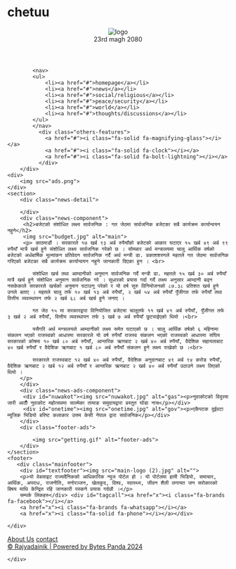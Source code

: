 # chetuu
<!DOCTYPE html>
<html lang="en">
<head>
    <meta charset="UTF-8">
    <meta name="viewport" content="width=device-width, initial-scale=1.0">
    <title>Document</title>
    <link rel="stylesheet" href="https://cdnjs.cloudflare.com/ajax/libs/font-awesome/6.5.1/css/all.min.css" integrity="sha512-DTOQO9RWCH3ppGqcWaEA1BIZOC6xxalwEsw9c2QQeAIftl+Vegovlnee1c9QX4TctnWMn13TZye+giMm8e2LwA==" crossorigin="anonymous" referrerpolicy="no-referrer" />
    <script src="https://cdnjs.cloudflare.com/ajax/libs/font-awesome/6.5.1/js/all.min.js" integrity="sha512-GWzVrcGlo0TxTRvz9ttioyYJ+Wwk9Ck0G81D+eO63BaqHaJ3YZX9wuqjwgfcV/MrB2PhaVX9DkYVhbFpStnqpQ==" crossorigin="anonymous" referrerpolicy="no-referrer"></script>
    <link rel="stylesheet" href="./style.css">
</head>
<body>
    <header>
        <div class="top-header">
        <div class="logo">
            <img src="main-logo (2).jpg" alt="logo"/>
            <div class="showdate">23rd magh 2080</div>
        </div>
        </div> 
    </header>
        <div class="bottom-header">
            <div class="burger">
                <a href="#"><i class="fa-solid fa-bars"></i></a>
            </div>
       
            <nav> 
            <ul>
                <li><a href="#">homepage</a></li>
                <li><a href="#">news</a></li>
                <li><a href="#">social/religious</a></li>
                <li><a href="#">peace/security</a></li>
                <li><a href="#">world</a></li>
                <li><a href="#">thoughts/discussions</a></li>
            </ul>
            </nav>
              <div class="others-features">
                <a href="#"><i class="fa-solid fa-magnifying-glass"></i></a>
                <a href="#"><i class="fa-solid fa-clock"></i></a>
                <a href="#"><i class="fa-solid fa-bolt-lightning"></i></a>
              </div>
        </div>
    <div>
        <img src="ads.png">
    </div>
    <section>
        <div class="news-detail">

        </div>
        <div class="news-component">
         <h2>बजेटको संशोधित लक्ष्य सार्वजनिक : गत जेठमा सार्वजनिक बजेटका सबै कार्यक्रम कार्यान्वयन नहुने</h2>
         <img src="budget.jpg" alt="main">
         <p> काठमाडौं । सरकारले १७ खर्ब ९३ अर्ब रुपैयाँको बजेटको आकार घटाएर १५ खर्ब ४९ अर्ब ९९ रुपैयाँ मात्रै खर्च हुने संशोधित लक्ष्य सार्वजनिक गरेको छ । सोमबार अर्थ मन्त्रालयमा चालु आर्थिक वर्षको बजेटको अर्धबार्षिक मूल्यांकन प्रतिवेदन सार्वजनिक गर्दै अर्थ मन्त्री डा. प्रकाशशरणले महतले गत जेठमा सार्वजनिक गरिएको बजेटका सबै कार्यक्रम कार्यान्वयन नहुने जानकारी दिएका हुन । <br>

            संशोधित खर्च तथा आम्दानीको अनुमान सार्वजनिक गर्दै मन्त्री डा. महतले १५ खर्ब ३० अर्ब रुपैयाँ मात्रै खर्च हुने संशोधित अनुमान सार्वजनिक गरे । सुधारको प्रयास गर्दा गर्दै लक्ष्य अनुसार आम्दानी बढ्न नसकेकाले सरकारले खर्चको अनुमान घटाउनु परेको र यो वर्ष सुरु विनियोजनको ८७.३८ प्रतिशत खर्च हुने उनले बताए । महतले चालु तर्फ १० खर्ब १३ अर्ब रुपैयाँ, २ खर्ब ५४ अर्ब रुपैयाँ पुँजीगत तर्फ रुपैयाँ तथा वित्तीय व्यवस्थापन तर्फ २ खर्ब ६८ अर्ब खर्च हुने जनाए ।  
            
            गत जेठ १५ मा सरकारद्वारा विनियोजित बजेटमा चालूतर्फ ११ खर्ब ४१ अर्ब रुपैयाँ, पुँजीगत तर्फ ३ खर्ब २ अर्ब रुपैयाँ, वित्तीय व्यवस्थापन तर्फ ३ खर्ब ७ अर्ब रुपैयाँ छुट्याईएको थियो ।<br>
            
            यसैगरि अर्थ मन्त्रालयले आम्दानीको लक्ष्य समेत घटाएको छ । चालु आर्थिक वर्षको ६ महिनामा संकलन भएको राजस्वको आधारमा सरकारले यो वर्ष रुपैयाँ राजस्व संकलन भएको राजस्वको आधारमा संघिय सरकारको कोषमा १० खर्ब ८० अर्ब रुपैयाँ, आन्तरिक ऋणबाट २ खर्ब ४० अर्ब रुपैयाँ, वैदेशिक सहायताबाट ४० खर्ब रुपैयाँ र वैदेशिक ऋणबाट १ खर्ब ८० अर्ब रुपैयाँ संकलन हुने लक्ष्य राखेको छ ।<br>
            
            सरकारले राजस्वबाट १२ खर्ब ४० अर्ब रुपैयाँ, वैदेशिक अनुदानबाट ४९ अर्ब ९४ करोड रुपैयाँ, वैदेशिक ऋणबाट २ खर्ब १२ अर्ब रुपैयाँ र आन्तरिक ऋणबाट २ खर्ब ४० अर्ब रुपैयाँ उठाउने लक्ष्य लिएको थियो ।      
        </p>
        </div>
        <div class="news-ads-component">
         <div id="nuwakot"><img src="nuwakot.jpg" alt="gas"><p>नुवाकोटको विदुरमा जारी आठौँ नुवाकोट महोत्सवमा साल्मेका तामाङ समुदायद्वारा प्रस्तुत घोडा नाच</p></div>
         <div id="onetime"><img src="onetime.jpg" alt="gov"><p>एकैपटक दुईवटा म्युजिक भिडियो बरिष्ट कलाकार उत्तम केसी नेपाल द्वारा सार्वजनिक</p></div>
        </div>
        <div class="footer-ads">

            <img src="getting.gif" alt="footer-ads">
        </div>
    </section>
    <footer>
       <div class="mainfooter"> 
        <div id="textfooter"><img src="main-logo (2).jpg" alt="">
        <p>यो वेबसाइट राज्यदैनिकको आधिकारिक न्युज पोर्टल हो । यो पोर्टलमा हामी भिडियो, समाचार, आर्थिक, अपराध, राजनीति, मनोरञ्जन, खेलकुद, विश्व, स्वास्थ्य, जीवन शैली लगायत जन सरोकारको बिषय माथि केन्द्रित रहि जानकारी पस्कने प्रयास गर्दछौ ।</p>
        सम्पर्क लिंकहरु</div> <div id="tagcall"><a href="x"><i class="fa-brands fa-facebook"></i></a>
        <a href="x"><i class="fa-brands fa-whatsapp"></i></a>
        <a href="x"><i class="fa-solid fa-phone"></i></a></div>
    
    </div>
<div class="bottomfooter">
    <div id="firstbottom">
        <a href="x">About Us</a>
        <a href="x">contact</a>
    </div>
    <div id="secondbottom">
        <a href="x">© Rajyadainik | Powered by Bytes Panda 2024</a>
        
    </div>
</div>
    </footer>
    <a href="#" class="scroll-top">
        <i class="fa-solid fa-arrow-up"></i>
    </a>
</body>
</html>
